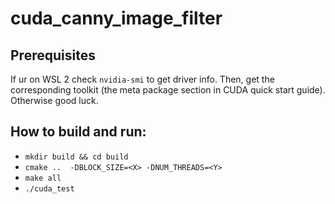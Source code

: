 # cuda_canny_image_filter
## Prerequisites
If ur on WSL 2 check `nvidia-smi` to get driver info. Then, get the corresponding toolkit (the meta package section in CUDA quick start guide).
Otherwise good luck.

## How to build and run:
- `mkdir build && cd build`
- `cmake ..  -DBLOCK_SIZE=<X> -DNUM_THREADS=<Y>`
- `make all`
- `./cuda_test`
